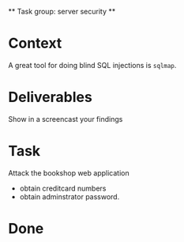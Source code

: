 \*\* Task group: server security \*\*

# Context

A great tool for doing blind SQL injections is `sqlmap`.

# Deliverables

Show in a screencast your findings

# Task

Attack the bookshop web application

-   obtain creditcard numbers
-   obtain adminstrator password.

# Done
